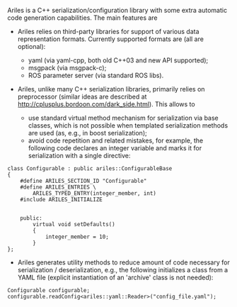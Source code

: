 Ariles is a C++ serialization/configuration library with some extra automatic
code generation capabilities. The main features are

* Ariles relies on third-party libraries for support of various data
  representation formats. Currently supported formats are (all are optional):
  - yaml (via yaml-cpp, both old C++03 and new API supported);
  - msgpack (via msgpack-c);
  - ROS parameter server (via standard ROS libs).

* Ariles, unlike many C++ serialization libraries, primarily relies on
  preprocessor (similar ideas are described at
  http://cplusplus.bordoon.com/dark_side.html). This allows to
  - use standard virtual method mechanism for serialization via base classes,
    which is not possible when templated serialization methods are used (as,
    e.g., in boost serialization);
  - avoid code repetition and related mistakes, for example, the following code
    declares an integer variable and marks it for serialization with a single
    directive:
```
class Configurable : public ariles::ConfigurableBase
{
    #define ARILES_SECTION_ID "Configurable"
    #define ARILES_ENTRIES \
        ARILES_TYPED_ENTRY(integer_member, int)
    #include ARILES_INITIALIZE


    public:
        virtual void setDefaults()
        {
            integer_member = 10;
        }
};
```

* Ariles generates utility methods to reduce amount of code necessary for
  serialization / deserialization, e.g., the following initializes a class from
  a YAML file (explicit instantiation of an 'archive' class is not needed):
```
Configurable configurable;
configurable.readConfig<ariles::yaml::Reader>("config_file.yaml");
```
